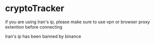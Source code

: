 # cryptoTracker
if you are using Iran's ip, please make sure to use vpn or browser proxy extention before connecting

Iran's ip has been banned by binance
